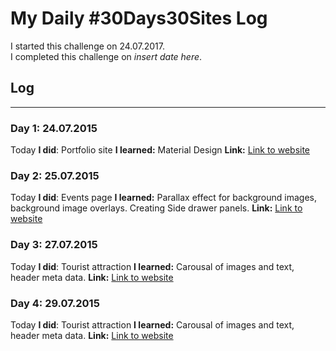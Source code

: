 # My Daily #30Days30Sites Log

I started this challenge on 24.07.2017.  
I completed this challenge on *insert date here*.

## Log
---

### **Day 1:** 24.07.2015
Today **I did**:  Portfolio site
**I learned:**  Material Design
**Link:** [Link to website](https://pumped-van.surge.sh)

### **Day 2:** 25.07.2015
Today **I did**:  Events page
**I learned:**  Parallax effect for background images, background image overlays. Creating Side drawer panels.
**Link:** [Link to website](http://chivalrous-pot.surge.sh/)

### **Day 3:** 27.07.2015
Today **I did**:  Tourist attraction
**I learned:**  Carousal of images and text, header meta data.
**Link:** [Link to website](http://gullible-sofa.surge.sh/)

### **Day 4:** 29.07.2015
Today **I did**:  Tourist attraction
**I learned:**  Carousal of images and text, header meta data.
**Link:** [Link to website]()

